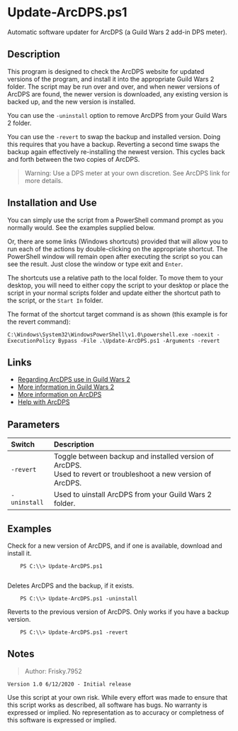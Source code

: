 # Update-ArcDPS.ps1
Automatic software updater for ArcDPS (a Guild Wars 2 add-in DPS meter).

## Description
This program is designed to check the ArcDPS website for updated versions of the
program, and install it into the appropriate Guild Wars 2 folder. The script may
be run over and over, and when newer versions of ArcDPS are found, the newer version
is downloaded, any existing version is backed up, and the new version is installed.

You can use the `-uninstall` option to remove ArcDPS from your Guild Wars 2 folder.

You can use the `-revert` to swap the backup and installed version. Doing this requires
that you have a backup. Reverting a second time swaps the backup again effectively
re-installing the newest version. This cycles back and forth between the two copies
of ArcDPS.

> Warning: Use a DPS meter at your own discretion. See ArcDPS link for more details.

## Installation and Use

You can simply use the script from a PowerShell command prompt as you normally would. See the examples supplied below.

Or, there are some links (Windows shortcuts) provided that will allow you to run each of
the actions by double-clicking on the appropriate shortcut. The PowerShell window will
remain open after executing the script so you can see the result. Just close the window
or type exit and `Enter`.

The shortcuts use a relative path to the local folder. To move them to your desktop, you will
need to either copy the script to your desktop or place the script in your normal scripts folder
and update either the shortcut path to the script, or the `Start In` folder.

The format of the shortcut target command is as shown (this example is for the revert command):

```
C:\Windows\System32\WindowsPowerShell\v1.0\powershell.exe -noexit -ExecutionPolicy Bypass -File .\Update-ArcDPS.ps1 -Arguments -revert
```

## Links

* [Regarding ArcDPS use in Guild Wars 2](https://help.guildwars2.com/hc/en-us/articles/360013625034-Policy-Third-Party-Programs)
* [More information in Guild Wars 2](https://welcome.guildwars2.com/)
* [More information on ArcDPS](https://www.deltaconnected.com/arcdps/)
* [Help with ArcDPS](https://flamesofthemist.com/arcdps-guide/)


## Parameters
| Switch | Description |
| :----- | :---------- |
| `-revert` | Toggle between backup and installed version of ArcDPS.<br/> Used to revert or troubleshoot a new version of ArcDPS. |
| `-uninstall` | Used to uinstall ArcDPS from your Guild Wars 2 folder. |

## Examples

Check for a new version of ArcDPS, and if one is available, download and install it.

```
    PS C:\\> Update-ArcDPS.ps1
    
```

Deletes ArcDPS and the backup, if it exists.

```
    PS C:\\> Update-ArcDPS.ps1 -uninstall
```

Reverts to the previous version of ArcDPS. Only works if you have a backup version.

```
    PS C:\\> Update-ArcDPS.ps1 -revert
```

## Notes

> Author: Frisky.7952

```
Version 1.0 6/12/2020 - Initial release
```

Use this script at your own risk.
While every effort was made to ensure that this script works as described, all software
has bugs. No warranty is expressed or implied. No representation as to accuracy or
completness of this software is expressed or implied.
